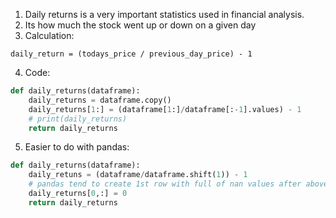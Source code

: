1. Daily returns is a very important statistics used in financial analysis.
2. Its how much the stock went up or down on a given day
3. Calculation:
```
daily_return = (todays_price / previous_day_price) - 1
```
4. Code:
```py
def daily_returns(dataframe):
    daily_returns = dataframe.copy()
    daily_returns[1:] = (dataframe[1:]/dataframe[:-1].values) - 1
    # print(daily_returns)
    return daily_returns
```
5. Easier to do with pandas:
```py
def daily_returns(dataframe):
    daily_retuns = (dataframe/dataframe.shift(1)) - 1
    # pandas tend to create 1st row with full of nan values after above code. Therefore do below
    daily_returns[0,:] = 0
    return daily_returns

```